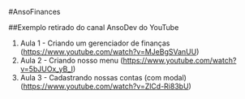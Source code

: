 #AnsoFinances

##Exemplo retirado do canal AnsoDev do YouTube

1. Aula 1 - Criando um gerenciador de finanças (https://www.youtube.com/watch?v=MJeBgSVanUU)
1. Aula 2 - Criando nosso menu (https://www.youtube.com/watch?v=5bJUOx_yB_I)
1. Aula 3 - Cadastrando nossas contas (com modal) (https://www.youtube.com/watch?v=ZlCd-Ri83bU)